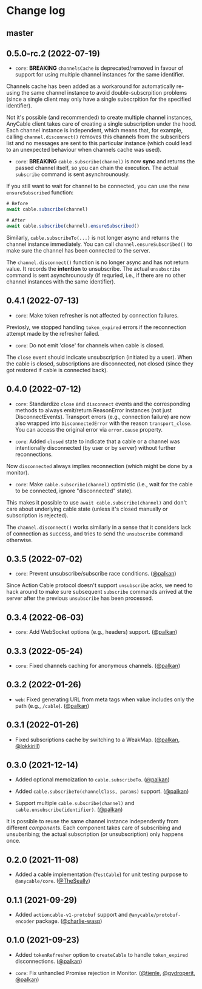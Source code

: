 # Change log

## master

## 0.5.0-rc.2 (2022-07-19)

- `core`: **BREAKING** `channelsCache` is deprecated/removed in favour of support for using multiple channel instances for the same identifier.

Channels cache has been added as a workaround for automatically re-using the same channel instance to avoid double-subscrpition problems (since a single client may only have a single subscrpition for the specified identifier).

Not it's possible (and recommended) to create multiple channel instances, AnyCable client takes care of creating a single subscription under the hood. Each channel instance is independent, which means that, for example, calling `channel.disconnect()` removes this channels from the subscribers list and no messages are sent to this particular instance (which could lead to an unexpected behaviour when channels cache was used).

- `core`: **BREAKING** `cable.subscribe(channel)` is now **sync** and returns the passed channel itself, so you can chain the execution. The actual `subscribe` command is sent asynchrounously.

If you still want to wait for channel to be connected, you can use the new `ensureSubscribed` function:

```js
# Before
await cable.subscribe(channel)

# After
await cable.subscribe(channel).ensureSubscribed()
```

Similarly, `cable.subscribeTo(...)` is not longer async and returns the channel instance immediately. You can call `channel.ensureSubscribed()` to make sure the channel has been connected to the server.

The `channel.disconnect()` function is no longer async and has not return value. It records the **intention** to unsubscribe. The actual `unsubscribe` command is sent asynchrounously (if requried, i.e., if there are no other channel instances with the same identifier).

## 0.4.1 (2022-07-13)

- `core`: Make token refresher is not affected by connection failures.

Previosly, we stopped handling `token_expired` errors if the reconnection attempt made by the refresher failed.

- `core`: Do not emit 'close' for channels when cable is closed.

The `close` event should indicate unsubscription (initiated by a user). When the cable is closed, subscriptions are disconnected, not closed (since they got restored if cable is connected back).

## 0.4.0 (2022-07-12)

- `core`: Standardize `close` and `disconnect` events and the corresponding methods to always emit/return ReasonError instances (not just DisconnectEvents). Transport errors (e.g., connection failure) are now also wrapped into `DisconnectedError` with the reason `transport_close`. You can access the original error via `error.cause` property.

- `core`: Added `closed` state to indicate that a cable or a channel was intentionally disconnected (by user or by server) without further reconnections.

Now `disconnected` always implies reconnection (which might be done by a monitor).

- `core`: Make `cable.subscribe(channel)` optimistic (i.e., wait for the cable to be connected, ignore "disconnected" state).

This makes it possible to use `await cable.subscribe(channel)` and don't care about underlying cable state (unless it's closed manually or subscription is rejected).

The `channel.disconnect()` works similarly in a sense that it considers lack of connection as success, and tries to send the `unsubscribe` command otherwise.

## 0.3.5 (2022-07-02)

- `core`: Prevent unsubscribe/subscribe race conditions. ([@palkan][])

Since Action Cable protocol doesn't support `unsubscribe` acks, we need to hack around to make sure subsequent `subscribe` commands arrived at the server after the previous `unsubscribe` has been processed.

## 0.3.4 (2022-06-03)

- `core`: Add WebSocket options (e.g., headers) support. ([@palkan][])

## 0.3.3 (2022-05-24)

- `core`: Fixed channels caching for anonymous channels. ([@palkan][])

## 0.3.2 (2022-01-26)

- `web`: Fixed generating URL from meta tags when value includes only the path (e.g., `/cable`). ([@palkan][])

## 0.3.1 (2022-01-26)

- Fixed subscriptions cache by switching to a WeakMap. ([@palkan][], [@lokkirill][])

## 0.3.0 (2021-12-14)

- Added optional memoization to `cable.subscribeTo`. ([@palkan][])

- Added `cable.subscribeTo(channelClass, params)` support. ([@palkan][])

- Support multiple `cable.subscribe(channel)` and `cable.unsubscribe(identifier)`. ([@palkan][])

It is possible to reuse the same channel instance independently from different _components_.
Each component takes care of subscribing and unsubsribing; the actual subscription (or unsubscription) only happens once.

## 0.2.0 (2021-11-08)

- Added a cable implementation (`TestCable`) for unit testing purpose to `@anycable/core`. ([@TheSeally][])

## 0.1.1 (2021-09-29)

- Added `actioncable-v1-protobuf` support and `@anycable/protobuf-encoder` package. ([@charlie-wasp][])

## 0.1.0 (2021-09-23)

- Added `tokenRefresher` option to `createCable` to handle `token_expired` disconnections. ([@palkan][])

- `core`: Fix unhandled Promise rejection in Monitor. ([@tienle][], [@gydroperit][], [@palkan][])

[@palkan]: https://github.com/palkan
[@tienle]: https://github.com/tienle
[@gydroperit]: https://github.com/gydroperit
[@charlie-wasp]: https://github.com/charlie-wasp
[@TheSeally]: https://github.com/TheSeally
[@lokkirill]: https://github.com/lokkirill
